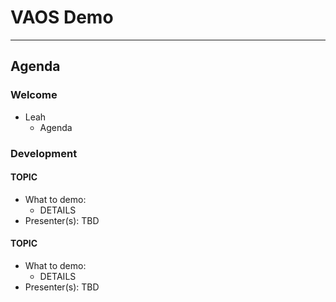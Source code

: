 # VAOS Demo

---

## Agenda

### Welcome

- Leah 
  - Agenda

### Development

#### TOPIC

- What to demo:
  - DETAILS
- Presenter(s): TBD

#### TOPIC

- What to demo:
  - DETAILS
- Presenter(s): TBD

